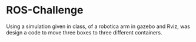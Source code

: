 # ROS-Challenge
Using a simulation given in class, of a robotica arm in gazebo and Rviz, was design a code to move three boxes to three different containers.
